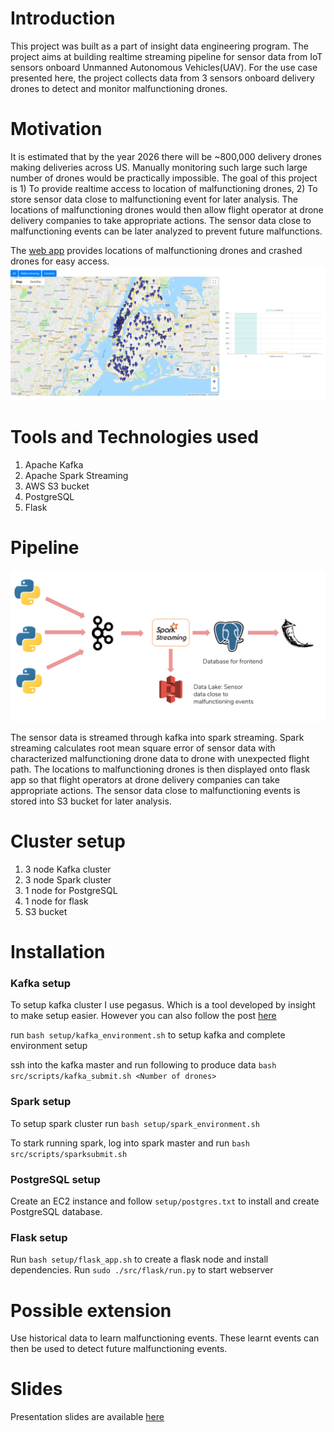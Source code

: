 # Introduction

This project was built as a part of insight data engineering program. The project aims at building realtime streaming pipeline for sensor data from IoT sensors onboard Unmanned Autonomous Vehicles(UAV). For the use case presented here, the project collects data from 3 sensors onboard delivery drones to detect and monitor malfunctioning drones.

# Motivation

It is estimated that by the year 2026 there will be ~800,000 delivery drones making deliveries across US. Manually monitoring such large such large number of drones would be practically impossible. The goal of this project is 1) To provide realtime access to location of malfunctioning drones, 2) To store sensor data close to malfunctioning event for later analysis. The locations of malfunctioning drones would then allow flight operator at drone delivery companies to take appropriate actions. The sensor data close to malfunctioning events can be later analyzed to prevent future malfunctions.

The [web app](http://dronedetect.live/) provides locations of malfunctioning drones and crashed drones for easy access.
![Screenshot of web app](Images/Frontend.png)

# Tools and Technologies used

1. Apache Kafka
1. Apache Spark Streaming
1. AWS S3 bucket
1. PostgreSQL
1. Flask

# Pipeline

![Pipeline](Images/Pipeline.png)

The sensor data is streamed through kafka into spark streaming. Spark streaming calculates root mean square error of sensor data with characterized malfunctioning drone data to drone with unexpected flight path. The locations to malfunctioning drones is then displayed onto flask app so that flight operators at drone delivery companies can take appropriate actions. The sensor data close to malfunctioning events is stored into S3 bucket for later analysis.

# Cluster setup

1) 3 node Kafka cluster
2) 3 node Spark cluster
3) 1 node for PostgreSQL
4) 1 node for flask
5) S3 bucket

# Installation

### Kafka setup

To setup kafka cluster I use pegasus. Which is a tool developed by insight to make setup easier. However you can also follow the post [here](https://medium.com/@kiranps11/kafka-and-zookeeper-multinode-cluster-setup-3511aef4a505)

run `bash setup/kafka_environment.sh` to setup kafka and complete environment setup

ssh into the kafka master and run following to produce data `bash src/scripts/kafka_submit.sh <Number of drones>`

### Spark setup

To setup spark cluster run `bash setup/spark_environment.sh`

To stark running spark, log into spark master and run `bash src/scripts/sparksubmit.sh`

### PostgreSQL setup

Create an EC2 instance and follow `setup/postgres.txt` to install and create PostgreSQL database.

### Flask setup

Run `bash setup/flask_app.sh` to create a flask node and install dependencies.
Run `sudo ./src/flask/run.py` to start webserver

# Possible extension

Use historical data to learn malfunctioning events. These learnt events can then be used to detect future malfunctioning events.

# Slides

Presentation slides are available [here](https://docs.google.com/presentation/d/e/2PACX-1vRutArELUr7wnPLqyi7pkm7gxxcj9-GtiutuunY15O4aDrl969-ovZLpbYKhId1Dc6yOYReni8DozDn/pub?start=false&loop=false&delayms=3000)
